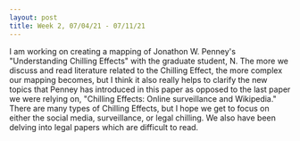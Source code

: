 ```yaml
---
layout: post
title: Week 2, 07/04/21 - 07/11/21
---
```


I am working on creating a mapping of Jonathon W. Penney's "Understanding Chilling Effects" with the graduate student, N. The more we discuss and read literature related to the Chilling Effect, the more complex our mapping becomes, but I think it also really helps to clarify the new topics that Penney has introduced in this paper as opposed to the last paper we were relying on, "Chilling Effects: Online surveillance and Wikipedia." There are many types of Chilling Effects, but I hope we get to focus on either the social media, surveillance, or legal chilling. We also have been delving into legal papers which are difficult to read.



